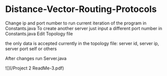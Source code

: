 # Distance-Vector-Routing-Protocols

Change ip and port number to run current iteration of the program in Constants.java
To create another server just input a different port number in Constants.java
Edit Topology file

the only data is accepted currently in the topology file:
    server id, server ip, server port 
        self or others

After changes run Server.java

![](/Project 2 ReadMe-3.pdf)

